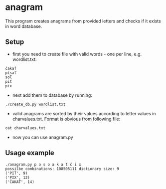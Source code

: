 # anagram
This program creates anagrams from provided letters and checks if it exists in word database.

## Setup
* first you need to create file with valid words - one per line, e.g. wordlist.txt:
```
čakaŤ
písaľ
soľ
piť
pix
```
* next add them to database by running:
```
./create_db.py wordlist.txt
```
* valid anagrams are sorted by their values according to letter values in charvalues.txt. Format is obvious from following file:
```
cat charvalues.txt
```
* now you can use anagram.py

## Usage example
```
./anagram.py p o s o a k a ť č i x
possilbe combinations: 108505111 dictionary size: 9
('PIŤ', 9)
('PIX', 12)
('ČAKAŤ', 14)
```

